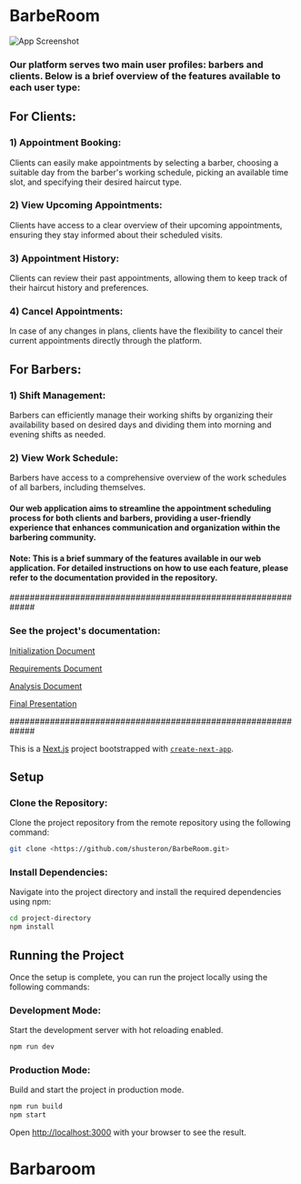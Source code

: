 # BarbeRoom

![App Screenshot](https://i.imagesup.co/images2/491fe817b2924244b05524afcfd9e69843b6b8ff.png)

### Our platform serves two main user profiles: barbers and clients. Below is a brief overview of the features available to each user type:

## For Clients:

### 1) Appointment Booking:

Clients can easily make appointments by selecting a barber, choosing a suitable day from the barber's working schedule, picking an available time slot, and specifying their desired haircut type.

### 2) View Upcoming Appointments:

Clients have access to a clear overview of their upcoming appointments, ensuring they stay informed about their scheduled visits.

### 3) Appointment History:

Clients can review their past appointments, allowing them to keep track of their haircut history and preferences.

### 4) Cancel Appointments:

In case of any changes in plans, clients have the flexibility to cancel their current appointments directly through the platform.

## For Barbers:

### 1) Shift Management:

Barbers can efficiently manage their working shifts by organizing their availability based on desired days and dividing them into morning and evening shifts as needed.

### 2) View Work Schedule:

Barbers have access to a comprehensive overview of the work schedules of all barbers, including themselves.

#### Our web application aims to streamline the appointment scheduling process for both clients and barbers, providing a user-friendly experience that enhances communication and organization within the barbering community.

#### Note: This is a brief summary of the features available in our web application. For detailed instructions on how to use each feature, please refer to the documentation provided in the repository.

#############################################################

### See the project's documentation:

[Initialization Document](https://github.com/shusteron/BarbeRoom/blob/main/Documents/Initialization.pdf)

[Requirements Document](https://github.com/shusteron/BarbeRoom/blob/main/Documents/Requirements.pdf)

[Analysis Document](https://github.com/shusteron/BarbeRoom/blob/main/Documents/Analysis.pdf)

[Final Presentation](https://github.com/shusteron/BarbeRoom/blob/main/Documents/Final%20Presentation.pptx)

#############################################################

This is a [Next.js](https://nextjs.org/) project bootstrapped with [`create-next-app`](https://github.com/vercel/next.js/tree/canary/packages/create-next-app).

## Setup

### Clone the Repository:

Clone the project repository from the remote repository using the following command:

```bash
git clone <https://github.com/shusteron/BarbeRoom.git>
```

### Install Dependencies:

Navigate into the project directory and install the required dependencies using npm:

```bash
cd project-directory
npm install
```

## Running the Project

Once the setup is complete, you can run the project locally using the following commands:

### Development Mode:

Start the development server with hot reloading enabled.

```bash
npm run dev
```

### Production Mode:

Build and start the project in production mode.

```bash
npm run build
npm start
```

Open [http://localhost:3000](http://localhost:3000) with your browser to see the result.
# Barbaroom
